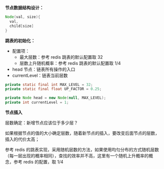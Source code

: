 **节点数据结构设计：**

```java
Node(val, size){
  val,
  child[size]
}
```

**跳表的初始化：**

- 配置项：
  - 最大层数：参考 redis 跳表的默认配置取 32
  - 层数上升随机概率：参考 redis 跳表的默认配置取 1/4
- head 节点：链表所有操作的入口
- currentLevel：链表当前层数

```java
private static final int MAX_LEVEL = 32;
private static final float UP_FACTOR = 0.25;

private Node head = new Node(null, MAX_LEVEL);
private int currentLevel = 1;
```

**节点插入**

层数确定：新增节点应该位于多少层？

如果根据节点的值的大小确定层数，随着新节点的插入，要改变后面节点的层数，插入的代价太高；

参考 redis 的跳表实现，采用随机层数的方法，如果使用均匀分布的方式随机层数（每一层出现的概率相同），查找的效率并不高，这里有一个随机上升概率的概念，参考 redis 的配置，取 1/4

